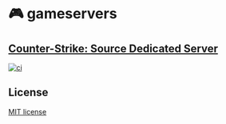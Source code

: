 # 🎮 gameservers

## [Counter-Strike: Source Dedicated Server](cstrike-srcds/README.md)

[![ci](https://github.com/paulomu/gameservers/actions/workflows/cstrike-srcds_ci.yml/badge.svg)](https://github.com/paulomu/gameservers/actions?query=workflow:%22GitHub%20CI:%20cstrike-srcds%22%20branch:master)

## License

[MIT license](LICENSE)
